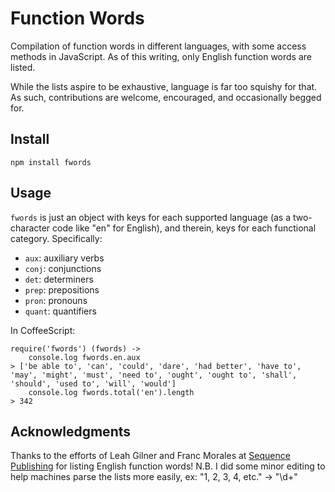 # Function Words

Compilation of function words in different languages, with some access methods in JavaScript. As of this writing, only English function words are listed.

While the lists aspire to be exhaustive, language is far too squishy for that. As such, contributions are welcome, encouraged, and occasionally begged for.

## Install

	npm install fwords

## Usage

`fwords` is just an object with keys for each supported language (as a two-character code like "en" for English), and therein, keys for each functional category. Specifically:

* `aux`: auxiliary verbs
* `conj`: conjunctions
* `det`: determiners
* `prep`: prepositions
* `pron`: pronouns
* `quant`: quantifiers

In CoffeeScript:

	require('fwords') (fwords) -> 
		console.log fwords.en.aux
	> ['be able to', 'can', 'could', 'dare', 'had better', 'have to', 'may', 'might', 'must', 'need to', 'ought', 'ought to', 'shall', 'should', 'used to', 'will', 'would']
		console.log fwords.total('en').length
	> 342

## Acknowledgments

Thanks to the efforts of Leah Gilner and Franc Morales at [Sequence Publishing](http://www.sequencepublishing.com) for listing English function words! N.B. I did some minor editing to help machines parse the lists more easily, ex: "1, 2, 3, 4, etc." -> "\d+"
